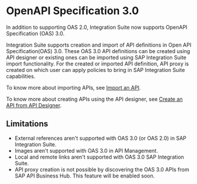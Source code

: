 <!-- loio3ce080d478a34256b5dd4e971e7961f8 -->

# OpenAPI Specification 3.0

In addition to supporting OAS 2.0, Integration Suite now supports OpenAPI Specification \(OAS\) 3.0.



Integration Suite supports creation and import of API definitions in Open API Specification\(OAS\) 3.0. These OAS 3.0 API definitions can be created using API designer or existing ones can be imported using SAP Integration Suite import functionality. For the created or imported API definition, API proxy is created on which user can apply policies to bring in SAP Integration Suite capabilities.

To know more about importing APIs, see [Import an API](import-an-api-9342a93.md).

To know more about creating APIs using the API designer, see [Create an API from API Designer](create-an-api-from-api-designer-26e1bbd.md).



<a name="loio3ce080d478a34256b5dd4e971e7961f8__section_jfw_fjs_2mb"/>

## Limitations

-   External references aren't supported with OAS 3.0 \(or OAS 2.0\) in SAP Integration Suite.
-   Images aren't supported with OAS 3.0 in API Management.
-   Local and remote links aren't supported with OAS 3.0 SAP Integration Suite.
-   API proxy creation is not possible by discovering the OAS 3.0 APIs from SAP API Business Hub. This feature will be enabled soon.

